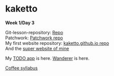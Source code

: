 # kaketto

<strong>Week 1/Day 3</strong>

Git-lesson-repository: [Repo](https://github.com/kaketto/git-lesson-repository)<br>
Patchwork: [Patchwork repo](https://github.com/kaketto/patchwork)<br>
My first website repository: [kaketto.github.io repo](https://github.com/kaketto/kaketto.github.io)<br>
And the [super website of mine](https://kaketto.github.io)<br>

My [TODO app](https://github.com/kaketto/todo-app) is here.
[Wanderer](https://github.com/kaketto/wanderer-typescript.git) is here. 

[Coffee syllabus](https://github.com/green-fox-academy/coffee-syllabus)
